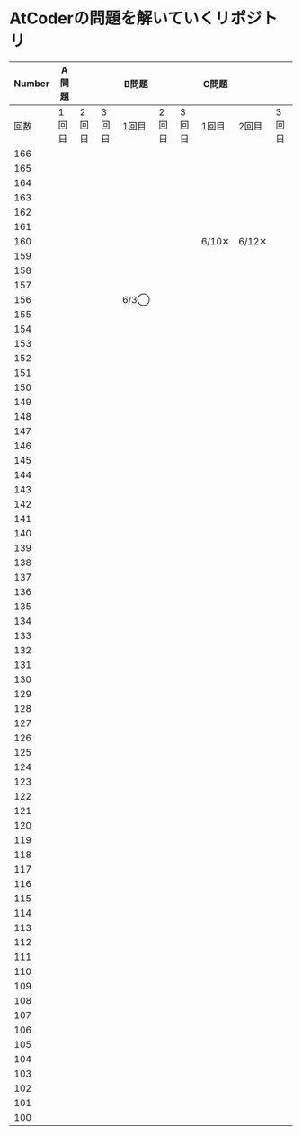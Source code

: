 # AtCoderの問題を解いていくリポジトリ

|Number|A問題|||B問題|||C問題|||
|---|---|---|---|---|---|---|---|---|---|
|回数|1回目|2回目|3回目|1回目|2回目|3回目|1回目|2回目|3回目|
|166||||||||||
|165||||||||||
|164||||||||||
|163||||||||||
|162||||||||||
|161||||||||||
|160|||||||6/10✕|6/12✕||
|159||||||||||
|158||||||||||
|157||||||||||
|156||||6/3◯||||||
|155||||||||||
|154||||||||||
|153||||||||||
|152||||||||||
|151||||||||||
|150||||||||||
|149||||||||||
|148||||||||||
|147||||||||||
|146||||||||||
|145||||||||||
|144||||||||||
|143||||||||||
|142||||||||||
|141||||||||||
|140||||||||||
|139||||||||||
|138||||||||||
|137||||||||||
|136||||||||||
|135||||||||||
|134||||||||||
|133||||||||||
|132||||||||||
|131||||||||||
|130||||||||||
|129||||||||||
|128||||||||||
|127||||||||||
|126||||||||||
|125||||||||||
|124||||||||||
|123||||||||||
|122||||||||||
|121||||||||||
|120||||||||||
|119||||||||||
|118||||||||||
|117||||||||||
|116||||||||||
|115||||||||||
|114||||||||||
|113||||||||||
|112||||||||||
|111||||||||||
|110||||||||||
|109||||||||||
|108||||||||||
|107||||||||||
|106||||||||||
|105||||||||||
|104||||||||||
|103||||||||||
|102||||||||||
|101||||||||||
|100||||||||||
